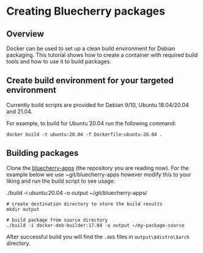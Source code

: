
# Creating Bluecherry packages

## Overview

Docker can be used to set up a clean build environment for Debian
packaging.  This tutorial shows how to create a container with
required build tools and how to use it to build packages.

## Create build environment for your targeted environment

Currently build scripts are provided for Debian 9/10, Ubuntu 18.04/20.04 and 21.04.

For example, to build for Ubuntu 20.04 run the following command:

    docker build -t ubuntu:20.04 -f Dockerfile-ubuntu-20.04 .


## Building packages

Clone the
[bluecherry-apps](https://github.com/bluecherrydvr/bluecherry-apps)
(the repository you are reading now).  For the example below we use ~git/bluecherry-apps however modify this to your liking and run the build script to see
usage:

./build -i ubuntu:20.04 -o output ~/git/bluecherry-apps/

    # create destination directory to store the build results
    mkdir output

    # build package from source directory
    ./build -i docker-deb-builder:17.04 -o output ~/my-package-source

After successful build you will find the `.deb` files in `output\$distro\$arch`
directory.

